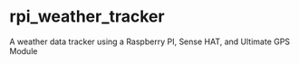 # rpi_weather_tracker
A weather data tracker using a Raspberry PI, Sense HAT, and Ultimate GPS Module
